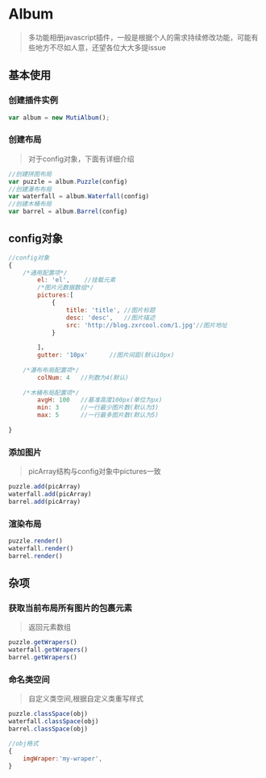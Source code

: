 # Album

>多功能相册javascript插件，一般是根据个人的需求持续修改功能，可能有些地方不尽如人意，还望各位大大多提issue

## 基本使用

### 创建插件实例
```js
var album = new MutiAlbum();
```
### 创建布局

> 对于config对象，下面有详细介绍

```js
//创建拼图布局
var puzzle = album.Puzzle(config)
//创建瀑布布局
var waterfall = album.Waterfall(config)
//创建木桶布局
var barrel = album.Barrel(config)
```
## config对象

```js
//config对象
{   
    /*通用配置项*/
        el: 'el',    //挂载元素
        /*图片元数据数组*/
        pictures:[
            {
                title: 'title', //图片标题
                desc: 'desc',   //图片描述
                src: 'http://blog.zxrcool.com/1.jpg'//图片地址
            }
            
        ]，
        gutter: '10px'      //图片间距(默认10px)
    
    /*瀑布布局配置项*/
        colNum: 4   //列数为4(默认)
    
    /*木桶布局配置项*/
        avgH: 100   //基准高度100px(单位为px)
        min: 3      //一行最少图片数(默认为3)
        max: 5      //一行最多图片数(默认为5)
        
}
```
### 添加图片

> picArray结构与config对象中pictures一致

```js
puzzle.add(picArray)        
waterfall.add(picArray)
barrel.add(picArray)
```
### 渲染布局

```js
puzzle.render()
waterfall.render()
barrel.render()
```
## 杂项
###  获取当前布局所有图片的包裹元素

> 返回元素数组

```js
puzzle.getWrapers()
waterfall.getWrapers()
barrel.getWrapers()
```
### 命名类空间

> 自定义类空间,根据自定义类重写样式

```js
puzzle.classSpace(obj)
waterfall.classSpace(obj)
barrel.classSpace(obj)

//obj格式
{
    imgWraper:'my-wraper',
}
```

